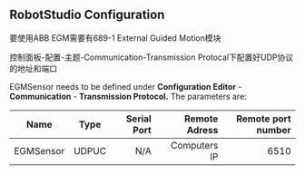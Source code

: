 ## RobotStudio Configuration

要使用ABB EGM需要有689-1 External Guided Motion模块

控制面板-配置-主题-Communication-Transmission Protocal下配置好UDP协议的地址和端口

EGMSensor needs to be defined under **Configuration Editor** - **Communication** - **Transmission Protocol.** The parameters are: 

| Name        | Type           | Serial Port  | Remote Adress   | Remote port number   |
| ----------- |:--------------:| ------------:| ---------------:| --------------------:|
| EGMSensor   | UDPUC          | N/A          | Computers IP	| 6510				   |
